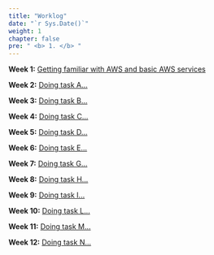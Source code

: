 ```yaml
---
title: "Worklog"
date: "`r Sys.Date()`"
weight: 1
chapter: false
pre: " <b> 1. </b> "
---
```


**Week 1:** [Getting familiar with AWS and basic AWS services](1.1-week1/)

**Week 2:** [Doing task A...](1.2-week2/)

**Week 3:** [Doing task B...](1.3-week3/)

**Week 4:** [Doing task C...](1.4-week4/)

**Week 5:** [Doing task D...](1.5-week5/)

**Week 6:** [Doing task E...](1.6-week6/)

**Week 7:** [Doing task G...](1.7-week7/)

**Week 8:** [Doing task H...](1.8-week8/)

**Week 9:** [Doing task I...](1.9-week9/)

**Week 10:** [Doing task L...](1.10-week10/)

**Week 11:** [Doing task M...](1.11-week11/)

**Week 12:** [Doing task N...](1.12-week12/)
